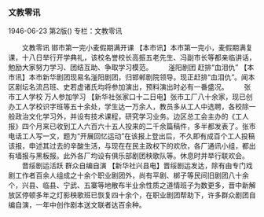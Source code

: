 ### 文教零讯

1946-06-23
第2版()
专栏：文教零讯

　　文教零讯
    邯市第一完小麦假期满开课
    【本市讯】本市第一完小，麦假期满复课，十八日举行开学典礼，该校名誉校长高振五老先生、冯副市长等都亲临讲话，勉励大家努力学习、团结互助、争取学习模范。
　　滏阳剧团  赶排“血泪仇”
    【本市讯】本市新华剧团现易名滏阳剧团，归邯郸剧院领导。现正赶排“血泪仇”。闻本区剧坛名流吕班、史若虚诸氏均将参加演出，预料演出时必有一番盛况。
　　张市工人学校  万人参加学习
    【新华社张家口十二日电】张市工厂八十余家，现已创办工人学校识字班等五十余处，学生达一万余人，教员多从工人中选聘，各校除一般政治文化学习外，并设有技术课程，研究学习业务。边区总工会主办的《工人报》四个月来已收到工人六百六十五人投来的二千余篇稿件，多半都发表了。张市电话工人写一文，题为“开展回忆运动”在该报上登出后，不久即有成百个工人投稿该报，申述其过去的辛酸生活，与现在在民主政权下的欢欣，各厂通讯小组，都出有墙报与黑板报。此外各厂均设有俱乐部剧团秧歌队等。休息时并举行联欢会。
　　晋绥剧运活跃  群众自编自演
    【新华社兴县电】晋绥剧运发达，除有由专门戏剧工作者百余人组成之十余个职业剧团外，尚有平剧、梆子等民间旧剧团八十余个，兴县、临县、宁武、五寨等地散布半业余性质之道情班子为数更多，晋中新解放区停顿多年之灯影秧歌班已恢复四十余个，在职业剧团帮助下，许多群众剧团自编自演，一年中创作剧本送文联者达百余种。
